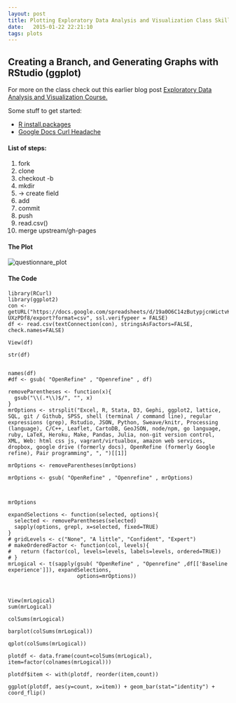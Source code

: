```yaml
---
layout: post
title: Plotting Exploratory Data Analysis and Visualization Class Skills in RStudio
date:   2015-01-22 22:21:10
tags: plots 
---
```



## Creating a Branch, and Generating Graphs with RStudio (ggplot)

For more on the class check out this earlier blog post [Exploratory Data Analysis and Visualization Course.](http://nygeog.github.io/data/science/columbia/idse/2015/01/21/exploratory-data-analysis-and-visualization.html)

Some stuff to get started:

* [R install.packages](http://math.usask.ca/~longhai/software/installrpkg.html)
* [Google Docs Curl Headache](http://www.r-bloggers.com/a-tiny-rcurl-headache/)

#### List of steps:	

1. fork
2. clone
3. checkout -b <name>
4. mkdir
5. -> create field
6. add 
7. commit
8. push
9. read.csv()
10. merge upstream/gh-pages

#### The Plot
![questionnare_plot](https://raw.githubusercontent.com/nygeog/nygeog.github.com/master/img/skills_plot.png)

#### The Code	
	
	library(RCurl)
	library(ggplot2)
	con <- getURL("https://docs.google.com/spreadsheets/d/19a0O6C14zButypjcnWictvKWeyPjPjQdrps-UXzPDf8/export?format=csv", ssl.verifypeer = FALSE)
	df <- read.csv(textConnection(con), stringsAsFactors=FALSE, check.names=FALSE)

	View(df)

	str(df)


	names(df)
	#df <- gsub( "OpenRefine" , "Openrefine" , df)

	removeParentheses <- function(x){
	  gsub("\\(.*\\)$/", "", x)
	}
	mrOptions <- strsplit("Excel, R, Stata, D3, Gephi, ggplot2, lattice, SQL, git / Github, SPSS, shell (terminal / command line), regular expressions (grep), Rstudio, JSON, Python, Sweave/knitr, Processing (language), C/C++, Leaflet, CartoDB, GeoJSON, node/npm, go language, ruby, LaTeX, Heroku, Make, Pandas, Julia, non-git version control, XML, Web: html css js, vagrant/virtualbox, amazon web services, dropbox, google drive (formerly docs), OpenRefine (formerly Google refine), Pair programming", ", ")[[1]]

	mrOptions <- removeParentheses(mrOptions)

	mrOptions <- gsub( "OpenRefine" , "Openrefine" , mrOptions)



	mrOptions

	expandSelections <- function(selected, options){
	  selected <- removeParentheses(selected)
	  sapply(options, grepl, x=selected, fixed=TRUE)
	}
	# gridLevels <- c("None", "A little", "Confident", "Expert")
	# makeOrderedFactor <- function(col, levels){
	#   return (factor(col, levels=levels, labels=levels, ordered=TRUE))
	# }
	mrLogical <- t(sapply(gsub( "OpenRefine" , "Openrefine" ,df[['Baseline experience']]), expandSelections, 
	                      options=mrOptions))



	View(mrLogical)
	sum(mrLogical)

	colSums(mrLogical)

	barplot(colSums(mrLogical))

	qplot(colSums(mrLogical))

	plotdf <- data.frame(count=colSums(mrLogical), item=factor(colnames(mrLogical)))

	plotdf$item <- with(plotdf, reorder(item,count))

	ggplot(plotdf, aes(y=count, x=item)) + geom_bar(stat="identity") + coord_flip()



